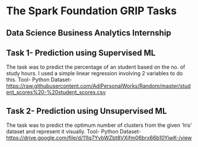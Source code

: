 # The Spark Foundation GRIP Tasks
## Data Science Business Analytics Internship

## Task 1- Prediction using Supervised ML
The task was to predict the percentage of an student based on the no. of study hours. I used a simple linear regression involving 2 variables to do this. 
Tool- Python
Dataset- https://raw.githubusercontent.com/AdiPersonalWorks/Random/master/student_scores%20-%20student_scores.csv

## Task 2- Prediction using Unsupervised ML
The task was to predict the optimum number of clusters from the given ‘Iris’ dataset and represent it visually. 
Tool- Python
Dataset- https://drive.google.com/file/d/11Iq7YvbWZbt8VXjfm06brx66b10YiwK-/view
